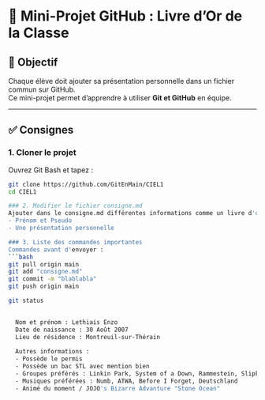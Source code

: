 # 📖 Mini-Projet GitHub : Livre d’Or de la Classe

## 🎯 Objectif
Chaque élève doit ajouter sa présentation personnelle dans un fichier commun sur GitHub.  
Ce mini-projet permet d’apprendre à utiliser **Git et GitHub** en équipe.

---

## ✅ Consignes

### 1. Cloner le projet
Ouvrez Git Bash et tapez :
```bash
git clone https://github.com/GitEnMain/CIEL1
cd CIEL1

### 2. Modifier le fichier consigne.md
Ajouter dans le consigne.md différentes informations comme un livre d'or.
- Prénom et Pseudo
- Une présentation personnelle

### 3. Liste des commandes importantes
Commandes avant d'envoyer :
```bash
git pull origin main
git add "consigne.md"
git commit -m "blablabla"
git push origin main

git status

  
  Nom et prénom : Lethiais Enzo
  Date de naissance : 30 Août 2007
  Lieu de résidence : Montreuil-sur-Thérain 
  
  Autres informations :
  - Possède le permis
  - Possède un bac STL avec mention bien
  - Groupes préférés : Linkin Park, System of a Down, Rammestein, Slipknot
  - Musiques préférées : Numb, ATWA, Before I Forget, Deutschland 
  - Animé du moment / JOJO's Bizarre Advanture "Stone Ocean"
   
